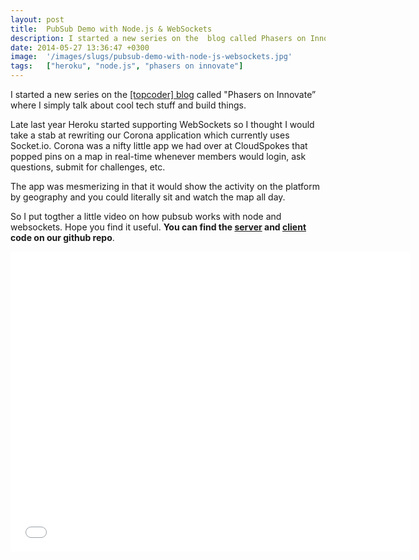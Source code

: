 ```yaml
---
layout: post
title:  PubSub Demo with Node.js & WebSockets
description: I started a new series on the  blog called Phasers on Innovate where I simply talk about cool tech stuff and build things. Late last year Heroku started supporting WebSockets so I thought I would take a stab at rewriting our Corona application which currently uses Socket.io. Corona was a nifty little app we had over at CloudSpokes that popped pins on a map in real-time whenever members would login, ask questions, submit for challenges, etc. The app was mesmerizing in that it would show the activ
date: 2014-05-27 13:36:47 +0300
image:  '/images/slugs/pubsub-demo-with-node-js-websockets.jpg'
tags:   ["heroku", "node.js", "phasers on innovate"]
---
```

<p>I started a new series on the <a href="http://www.topcoder.com/category/phasers-on-innovate/">[topcoder] blog</a> called "Phasers on Innovate” where I simply talk about cool tech stuff and build things.</p>
<p>Late last year Heroku started supporting WebSockets so I thought I would take a stab at rewriting our Corona application which currently uses Socket.io. Corona was a nifty little app we had over at CloudSpokes that popped pins on a map in real-time whenever members would login, ask questions, submit for challenges, etc.</p>
<p>The app was mesmerizing in that it would show the activity on the platform by geography and you could literally sit and watch the map all day.</p>
<p>So I put togther a little video on how pubsub works with node and websockets. Hope you find it useful. <strong>You can find the <a href="https://github.com/cloudspokes/corona-server/blob/master/app.js">server</a> and <a href="https://github.com/cloudspokes/corona-server/blob/master/sample-client.js">client</a> code on our github repo</strong>.</p>
<div class="flex-video"><iframe width="640" height="480" src="//www.youtube.com/embed/1ni9-c6vlvs" frameborder="0" allowfullscreen></iframe></div>
